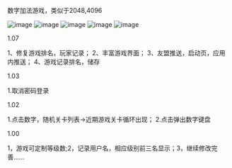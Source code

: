数字加法游戏，类似于2048,4096

![image](https://github.com/xushiyou23/2020/blob/master/ShowImage/Simulator%20Screen%20Shot%202017%E5%B9%B47%E6%9C%884%E6%97%A5%20%E4%B8%8B%E5%8D%884.32.12.png)
![image](https://github.com/xushiyou23/2020/blob/master/ShowImage/Simulator%20Screen%20Shot%202017%E5%B9%B47%E6%9C%884%E6%97%A5%20%E4%B8%8B%E5%8D%884.32.15.png)
![image](https://github.com/xushiyou23/2020/blob/master/ShowImage/Simulator%20Screen%20Shot%202017%E5%B9%B47%E6%9C%883%E6%97%A5%20%E4%B8%8B%E5%8D%885.23.06.png)
![image](https://github.com/xushiyou23/2020/blob/master/ShowImage/Simulator%20Screen%20Shot%202017%E5%B9%B47%E6%9C%884%E6%97%A5%20%E4%B8%8B%E5%8D%884.32.22.png)
![image](https://github.com/xushiyou23/2020/blob/master/ShowImage/Simulator%20Screen%20Shot%202017%E5%B9%B47%E6%9C%884%E6%97%A5%20%E4%B8%8B%E5%8D%884.32.40.png)

1.07

1、修复游戏排名，玩家记录； 2、丰富游戏界面； 3、友盟推送，启动页，应用内推送； 4、游戏记录排名，储存


1.03

1.取消密码登录


1.02

1.点击数字，随机关卡列表->近期游戏关卡循环出现；  2.点击弹出数字键盘


1.00

1，游戏可定制等级数;2，记录用户名，相应级别前三名显示；3，继续修改完善......
